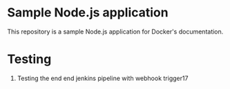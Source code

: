 # Sample Node.js application

This repository is a sample Node.js application for Docker's documentation.

# Testing

1. Testing the end end jenkins pipeline with webhook trigger17